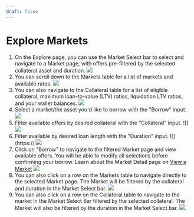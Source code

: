 ```yaml
---
draft: false
---
```

# Explore Markets
1. On the Explore page, you can use the Market Select bar to select and navigate to a Market page, with offers pre-filtered by the selected collateral asset and duration. 
![](https://d3q7ie80jbiqey.cloudfront.net/media/image/zoom/25dbbc42-3ef0-47ce-80ce-b89056cba0fd/1/31.599030671296/31.672494172494?0)
2. You can scroll down to the Markets table for a list of markets and available rates. ![](https://d3q7ie80jbiqey.cloudfront.net/media/image/zoom/479b999f-e4da-4095-9cf7-1e3e3f6eab73/1/50/63.748361013986?0)
3. You can also navigate to the Collateral table for a list of eligible collateral, maximum loan-to-value (LTV) ratios, liquidation LTV ratios, and your wallet balances.
![](https://d3q7ie80jbiqey.cloudfront.net/media/image/zoom/150c9d26-68b7-4538-ac39-9142bca4000e/1/16.523024140212/38.461538461538?0)
4. Select a market/the asset you'd like to borrow with the "Borrow" input. 
![](https://d3q7ie80jbiqey.cloudfront.net/media/image/zoom/33bcb087-2354-44f6-b93d-d79a5c85ea52/1/8.8624338624339/42.191142191142?0)
6. Filter available offers by desired collateral with the "Collateral" input. ![]
![](https://d3q7ie80jbiqey.cloudfront.net/media/image/zoom/7d747523-d157-4471-ad96-b44132ce35ba/1/21.362433862434/42.191142191142?0)
8. Filter available by desired loan length with the "Duration" input. ![](https://
![](https://d3q7ie80jbiqey.cloudfront.net/media/image/zoom/d44dc4bb-9644-434b-b84f-2d078cabd2d8/1/34.986772486772/37.529137529138?0)
9. Click on "Borrow" to navigate to the filtered Market page and view available offers. You will be able to modify all selections before confirming your borrow. Learn about the Market Detail page on [View a Market](../view-a-market.md)
![](https://d3q7ie80jbiqey.cloudfront.net/media/image/zoom/ffc795d3-1c80-44c6-b21a-230741926cd0/1/49.904927248677/32.721445221445?0)
10. You can also click on a row on the Markets table to navigate directly to the selected Market page. The Market will be filtered by the collateral and duration in the Market Select bar. ![](https://d3q7ie80jbiqey.cloudfront.net/media/image/zoom/6e4282fe-7f59-4c4b-8902-e3041bf0f361/1/9.7883597883598/52.671547202797?0)
11. You can also click on a row on the Collateral table to navigate to the market in the Market Select Bar filtered by the selected collateral. The Market will also be filtered by the duration in the Market Select bar. ![](https://d3q7ie80jbiqey.cloudfront.net/media/image/zoom/3d89ecd0-5251-4e2b-b77f-de6f26a1cf40/1/9.7883597883598/62.228656759907?0)
